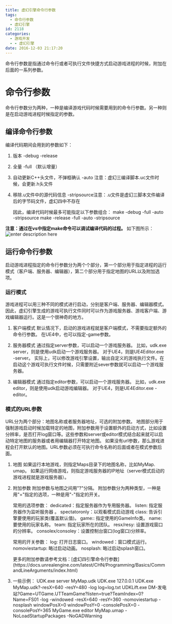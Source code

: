 ```yaml
---
title: 虚幻引擎命令行参数
tags:
  - 命令行参数
  - 虚幻引擎
id: 2118
categories:
  - 游戏开发
  - - 虚幻引擎
date: 2016-12-03 21:17:20
---
```


命令行参数是指通过命令行或者可执行文件快捷方式启动游戏进程的时候，附加在后面的一系列参数。

# 命令行参数

命令行参数分为两种，一种是编译游戏代码时候需要用到的命令行参数。另一种则是在启动游戏进程时候指定的参数。

## 编译命令行参数

编译代码期间会用到的参数如下：

1.  版本 -debug -release</p>
2.  全量 -full （默认增量）

3.  自动更新C++头文件，不弹框确认 -auto
注意：虚幻三编译脚本.uc文件时候，会更新.h头文件

4.  移除.u文件中的源代码信息 -stripsource注意：.u文件是虚幻三脚本文件编译后的字节码文件，虚幻四中不存在

    因此，编译代码时候最多可能指定以下参数组合：
make -debug -full -auto -stripsource
make -release -full -auto  -stripsource

**注意：通过在vs中指定make命令可以调试编译代码的过程。**
如下图所示：
![enter description here](https://c2.staticflickr.com/6/5486/31353510066_d0fd3565ee_o.png)

## 运行命令行参数

启动游戏进程指定的命令行参数分为两个个部分，第一个部分用于指定进程的运行模式（客户端、服务器、编辑器），第二个部分用于指定地图的URL以及附加选项。

### 运行模式

游戏进程可以用三种不同的模式进行启动，分别是客户端、服务器、编辑器模式。因此，虚幻引擎生成的游戏可执行文件同时可以作为游戏服务器、游戏客户端、游戏编辑器运行。这是一个很神奇的地方。

1.  客户端模式
默认情况下，启动的游戏进程就是客户端模式，不需要指定额外的命令行参数。
在UE4中，也可以指定-game参数。

2.  服务器模式
通过指定server参数，可以启动一个游戏服务器。
比如，udk.exe server，则是使用udk启动一个游戏服务器。
对于UE4，则是UE4Editor.exe -server。
实际上，可以修改游戏引擎设置，输出自定义的游戏执行文件。在启动这个游戏可执行文件时候，只需要附近sever参数就可以启动一个游戏服务器。

3.  编辑器模式
通过指定editor参数，可以启动一个游戏服务器。
比如，udk.exe editor，则是使用udk启动游戏编辑器。
对于UE4，则是UE4Editor.exe -editor。

### 模式的URL参数

URL分为两个部分：地图名称或者服务器地址，可选的附加参数。
地图部分用于强制游戏启动时候加载特定的地图，附加参数用于设置额外的启动方式，比如设置分辨率，是否打开log窗口等。这些参数和server或editor模式结合起来就可以启动特定地图的服务器或者用编辑器打开特定地图。
如果没有url参数，那么游戏进程会打开默认的地图。URL参数必须在可执行命令名称的后面或者在模式参数后面。

1.  地图
如果运行本地游戏，则指定Maps目录下的地图名称，比如MyMap. umap。
如果运行网络游戏，则指定游戏服务器的IP地址（server模式启动的游戏进程就是游戏服务器）。

2.  附加参数
附加参数与地图之间用"?"分隔。
附加参数分为两种类型，一种是用"="指定的选项，一种是用"-"指定的开关。

    常用的选项参数：
dedicated：指定服务器作为专用服务器。
listen: 指定服务器作为监听服务器 。
spectatoronly：以观看模式启动游戏
class: 告诉引擎要使用的玩家类(覆盖默认值)。
game:: 指定使用的GameInfo类。
name: 要使用的玩家名称。
team: 指定玩家所在的团队。
resx/resy: 设置游戏窗口的分辨率。
consolex/consoley：设置控制台窗口(log窗口)分辨率。

    常用的开关参数：
log: 打开日志窗口。
windowed：窗口模式运行。
nomoviestartup: 略过启动动画。
nosplash: 略过启动splash窗口。

    <p>更多的附加参数请参考文档：[虚幻四引擎命令行参数](https://docs.unrealengine.com/latest/CHN/Programming/Basics/CommandLineArguments/index.html)

3.  一些示例：
UDK.exe server MyMap.udk
UDK.exe 127.0.0.1
UDK.exe MyMap.udk?-resX=640 -resY=480 -log log=log.txt
UDKLift.exe DM-发电站?Game=UTGame.UTTeamGame?listen=true?TeamIndex=0?Name=FS01 -log -windowed -resX=640 -resY=360 -nomoviestartup -nosplash windowPosX=0 windowPosY=0 -consolePosX=0 -consolePosY=365
 MyGame.exe editor MyMap.umap -NoLoadStartupPackages -NoGADWarning